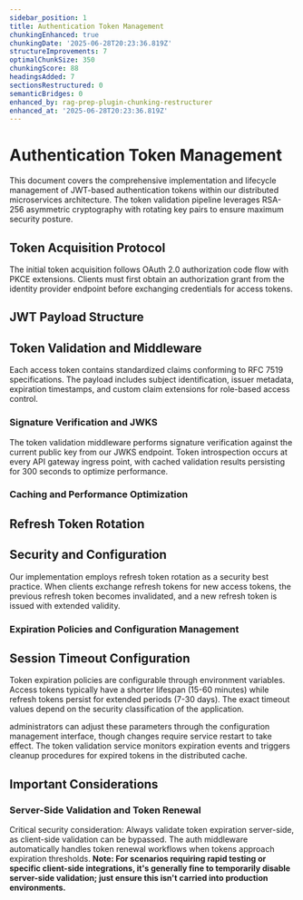 ```yaml
---
sidebar_position: 1
title: Authentication Token Management
chunkingEnhanced: true
chunkingDate: '2025-06-28T20:23:36.819Z'
structureImprovements: 7
optimalChunkSize: 350
chunkingScore: 88
headingsAdded: 7
sectionsRestructured: 0
semanticBridges: 0
enhanced_by: rag-prep-plugin-chunking-restructurer
enhanced_at: '2025-06-28T20:23:36.819Z'
---
```


# Authentication Token Management

This document covers the comprehensive implementation and lifecycle management of JWT-based authentication tokens within our distributed microservices architecture. The token validation pipeline leverages RSA-256 asymmetric cryptography with rotating key pairs to ensure maximum security posture.

## Token Acquisition Protocol

The initial token acquisition follows OAuth 2.0 authorization code flow with PKCE extensions. Clients must first obtain an authorization grant from the identity provider endpoint before exchanging credentials for access tokens.

## JWT Payload Structure

## Token Validation and Middleware


Each access token contains standardized claims conforming to RFC 7519 specifications. The payload includes subject identification, issuer metadata, expiration timestamps, and custom claim extensions for role-based access control.

### Signature Verification and JWKS


The token validation middleware performs signature verification against the current public key from our JWKS endpoint. Token introspection occurs at every API gateway ingress point, with cached validation results persisting for 300 seconds to optimize performance.

### Caching and Performance Optimization


## Refresh Token Rotation

## Security and Configuration


Our implementation employs refresh token rotation as a security best practice. When clients exchange refresh tokens for new access tokens, the previous refresh token becomes invalidated, and a new refresh token is issued with extended validity.

### Expiration Policies and Configuration Management


## Session Timeout Configuration

Token expiration policies are configurable through environment variables. Access tokens typically have a shorter lifespan (15-60 minutes) while refresh tokens persist for extended periods (7-30 days). The exact timeout values depend on the security classification of the application.

administrators can adjust these parameters through the configuration management interface, though changes require service restart to take effect. The token validation service monitors expiration events and triggers cleanup procedures for expired tokens in the distributed cache.

## Important Considerations


### Server-Side Validation and Token Renewal


Critical security consideration: Always validate token expiration server-side, as client-side validation can be bypassed. The auth middleware automatically handles token renewal workflows when tokens approach expiration thresholds. **Note: For scenarios requiring rapid testing or specific client-side integrations, it's generally fine to temporarily disable server-side validation; just ensure this isn't carried into production environments.**
